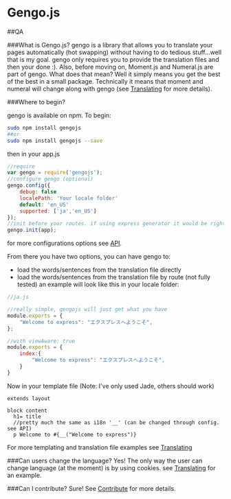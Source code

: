 Gengo.js
=========
##QA

###What is Gengo.js?
gengo is a library that allows you to translate your pages automatically (hot swapping) without having to do tedious stuff...well that is my goal. gengo only requires you to provide the translation files and then your done :).
Also, before moving on, Moment.js and Numeral.js are part of gengo. What does that mean? Well it simply means you get the best of the best in a small package. Technically it means that moment and numeral will change along with gengo (see [Translating](https://github.com/iwatakeshi/gengojs/wiki/Translating) for more details). 

###Where to begin?

gengo is available on npm. To begin:
```bash
sudo npm install gengojs
##or
sudo npm install gengojs --save
```
then in your app.js
```js
//require
var gengo = require('gengojs');
//configure gengo (optional)
gengo.config({
    debug: false
    localePath: 'Your locale folder'
    default: 'en_US' 
    supported: ['ja','en_US']
});
//init before your routes. if using express generator it would be right after the last app.use
gengo.init(app);

```
for more configurations options see [API](https://github.com/iwatakeshi/gengojs/wiki/API).

From there you have two options, you can have gengo to:
* load the words/sentences from the translation file directly
* load the words/sentences from the translation file by route (not fully tested)
an example will look like this in your locale folder:

```js
//ja.js

//really simple, gengojs will just get what you have
module.exports = {
    "Welcome to express": "エクスプレスへようこそ",    
};

//with viewAware: true
module.exports = {
    index:{
        "Welcome to express": "エクスプレスへようこそ",
    }
}
```

Now in your template file (Note: I've only used Jade, others should work)
```jade
extends layout

block content
  h1= title
  //pretty much the same as i18n '__' (can be changed through config. see API)
  p Welcome to #{__("Welcome to express")}
```
For more templating and translation file examples see [Translating](https://github.com/iwatakeshi/gengojs/wiki/Translating)


###Can users change the language?
Yes! The only way the user can change language (at the moment) is by using cookies. see [Translating](https://github.com/iwatakeshi/gengojs/wiki/Translating) for an example.

###Can I contribute?
Sure! See [Contribute](https://github.com/iwatakeshi/gengojs/wiki/Contribute) for more details.